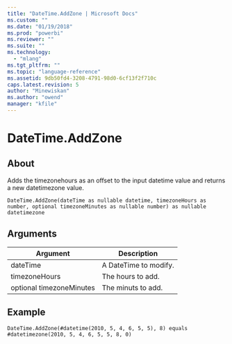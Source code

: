 ```yaml
---
title: "DateTime.AddZone | Microsoft Docs"
ms.custom: ""
ms.date: "01/19/2018"
ms.prod: "powerbi"
ms.reviewer: ""
ms.suite: ""
ms.technology: 
  - "mlang"
ms.tgt_pltfrm: ""
ms.topic: "language-reference"
ms.assetid: 9db50fd4-3208-4791-98d0-6cf13f2f710c
caps.latest.revision: 5
author: "Minewiskan"
ms.author: "owend"
manager: "kfile"
---
```

# DateTime.AddZone

  
## About  
Adds the timezonehours as an offset to the input datetime value and returns a new datetimezone value.  
  
```  
DateTime.AddZone(dateTime as nullable datetime, timezoneHours as number, optional timezoneMinutes as nullable number) as nullable datetimezone  
```  
  
## Arguments  
  
|Argument|Description|  
|------------|---------------|  
|dateTime|A DateTime to modify.|  
|timezoneHours|The hours to add.|  
|optional timezoneMinutes|The minuts to add.|  
  
## Example  
  
```  
DateTime.AddZone(#datetime(2010, 5, 4, 6, 5, 5), 8) equals #datetimezone(2010, 5, 4, 6, 5, 5, 8, 0)  
```  
